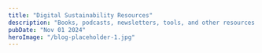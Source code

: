 ```yaml
---
title: "Digital Sustainability Resources"
description: "Books, podcasts, newsletters, tools, and other resources on how to address the environmental impact of the web."
pubDate: "Nov 01 2024"
heroImage: "/blog-placeholder-1.jpg"
---
```

